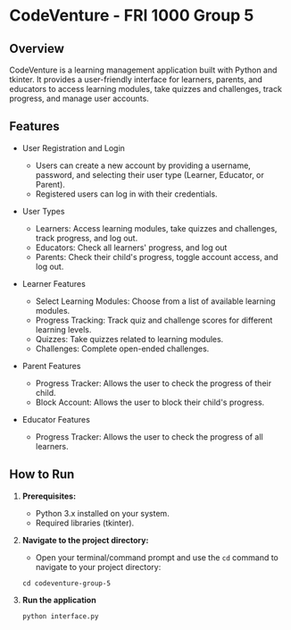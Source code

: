 # CodeVenture - FRI 1000 Group 5

## Overview

CodeVenture is a learning management application built with Python and tkinter. It provides a user-friendly interface for learners, parents, and educators to access learning modules, take quizzes and challenges, track progress, and manage user accounts.

## Features

- User Registration and Login
  - Users can create a new account by providing a username, password, and selecting their user type (Learner, Educator, or Parent).
  - Registered users can log in with their credentials.

- User Types
  - Learners: Access learning modules, take quizzes and challenges, track progress, and log out.
  - Educators: Check all learners' progress, and log out
  - Parents: Check their child's progress, toggle account access, and log out.

- Learner Features
  - Select Learning Modules: Choose from a list of available learning modules.
  - Progress Tracking: Track quiz and challenge scores for different learning levels.
  - Quizzes: Take quizzes related to learning modules.
  - Challenges: Complete open-ended challenges.

- Parent Features
  - Progress Tracker: Allows the user to check the progress of their child.
  - Block Account: Allows the user to block their child's progress.

- Educator Features
  - Progress Tracker: Allows the user to check the progress of all learners.

## How to Run

1. **Prerequisites:**
   - Python 3.x installed on your system.
   - Required libraries (tkinter).

2. **Navigate to the project directory:**
   - Open your terminal/command prompt and use the `cd` command to navigate to your project directory:

   ```shell
   cd codeventure-group-5
   ```

3. **Run the application**
   ```shell
   python interface.py
   ```